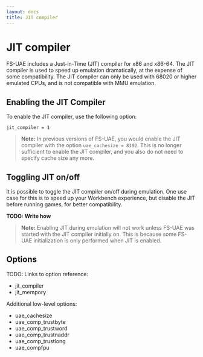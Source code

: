 ```yaml
---
layout: docs
title: JIT compiler
---
```


# JIT compiler

FS-UAE includes a Just-in-Time (JIT) compiler for x86 and x86-64. The JIT compiler is used to speed up emulation dramatically, at the expense of some compatibility. The JIT compiler can only be used with 68020 or higher emulated CPUs, and is not compatible with MMU emulation.

## Enabling the JIT Compiler

To enable the JIT compiler, use the following option:

    jit_compiler = 1

> **Note:** In previous versions of FS-UAE, you would enable the JIT compiler with the option `uae_cachesize = 8192`. This is no longer sufficient to enable the JIT compiler, and you also do not need to specify cache size any more.

## Toggling JIT on/off

It is possible to toggle the JIT compiler on/off during emulation. One use case for this is to speed up your Workbench experience, but disable the JIT before running games, for better compatibility.

**TODO: Write how**

> **Note:** Enabling JIT during emulation will not work unless FS-UAE was started with the JIT compiler initially on. This is because some FS-UAE initialization is only performed when JIT is enabled.

## Options

TODO: Links to option reference:

- jit_compiler
- jit_mempory

Additional low-level options:

- uae_cachesize
- uae_comp_trustbyte
- uae_comp_trustword
- uae_comp_trustnaddr
- uae_comp_trustlong
- uae_compfpu
